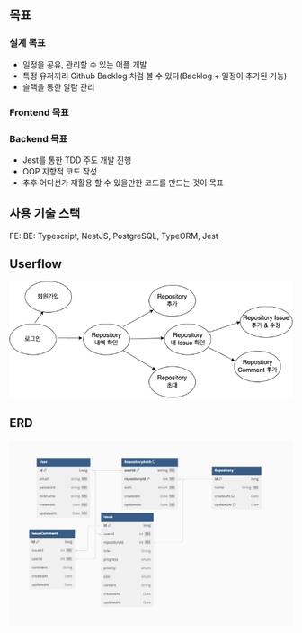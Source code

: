## 목표
### 설계 목표
- 일정을 공유, 관리할 수 있는 어플 개발
- 특정 유저끼리 Github Backlog 처럼 볼 수 있다(Backlog + 일정이 추가된 기능)
- 슬랙을 통한 알람 관리

### Frontend 목표

### Backend 목표
- Jest를 통한 TDD 주도 개발 진행
- OOP 지향적 코드 작성
- 추후 어디선가 재활용 할 수 있을만한 코드를 만드는 것이 목표

## 사용 기술 스택
FE: 
BE: Typescript, NestJS, PostgreSQL, TypeORM, Jest

## Userflow
![Userflow](./userflow.png)

## ERD
![ERD](./ERD.png)
